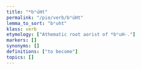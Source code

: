 ```yaml
---
title: "*bʰúHt"
permalink: "/pie/verb/bʰúHt"
lemma_to_sort: "bʰuht"
klass: verb
etymology: ["Athematic root aorist of *bʰuH-."]
markers: []
synonyms: []
definitions: ["to become"]
topics: []
---
```

